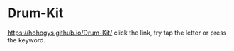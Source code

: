 # Drum-Kit
https://hohogys.github.io/Drum-Kit/
click the link, try tap the letter or press the keyword.

